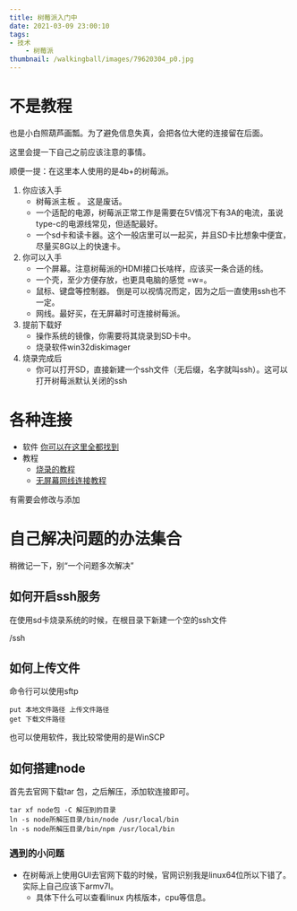 ```yaml
---
title: 树莓派入门中
date: 2021-03-09 23:00:10
tags:
- 技术
    - 树莓派
thumbnail: /walkingball/images/79620304_p0.jpg
---
```

# 不是教程
也是小白照葫芦画瓢。为了避免信息失真，会把各位大佬的连接留在后面。

这里会提一下自己之前应该注意的事情。

顺便一提：在这里本人使用的是4b+的树莓派。

1. 你应该入手
    - 树莓派主板 。 这是废话。
    - 一个适配的电源，树莓派正常工作是需要在5V情况下有3A的电流，虽说type-c的电源线常见，但适配最好。
    - 一个sd卡和读卡器。这个一般店里可以一起买，并且SD卡比想象中便宜，尽量买8G以上的快速卡。
2. 你可以入手
    - 一个屏幕。注意树莓派的HDMI接口长啥样，应该买一条合适的线。
    - 一个壳，至少方便存放，也更具电脑的感觉 =w=。
    - 鼠标、键盘等控制器。 倒是可以视情况而定，因为之后一直使用ssh也不一定。
    - 网线。最好买，在无屏幕时可连接树莓派。
3. 提前下载好
    - 操作系统的镜像，你需要将其烧录到SD卡中。
    - 烧录软件win32diskimager
4. 烧录完成后
    - 你可以打开SD，直接新建一个ssh文件（无后缀，名字就叫ssh）。这可以打开树莓派默认关闭的ssh

# 各种连接 
- 软件 [你可以在这里全都找到](https://shumeipai.nxez.com/download)
- 教程
    + [烧录的教程](https://shumeipai.nxez.com/2013/09/07/raspberry-pi-under-windows-system-installation-to-sd-card.html)
    + [无屏幕网线连接教程](https://blog.csdn.net/NIeson2012/article/details/99714255)

有需要会修改与添加

# 自己解决问题的办法集合
稍微记一下，别“一个问题多次解决”

## 如何开启ssh服务
在使用sd卡烧录系统的时候，在根目录下新建一个空的ssh文件

/ssh

## 如何上传文件
命令行可以使用sftp

    put 本地文件路径 上传文件路径
    get 下载文件路径

也可以使用软件，我比较常使用的是WinSCP

## 如何搭建node
首先去官网下载tar 包，之后解压，添加软连接即可。

    tar xf node包 -C 解压到的目录
    ln -s node所解压目录/bin/node /usr/local/bin
    ln -s node所解压目录/bin/npm /usr/local/bin

### 遇到的小问题
- 在树莓派上使用GUI去官网下载的时候，官网识别我是linux64位所以下错了。实际上自己应该下armv7l。
    + 具体下什么可以查看linux 内核版本，cpu等信息。